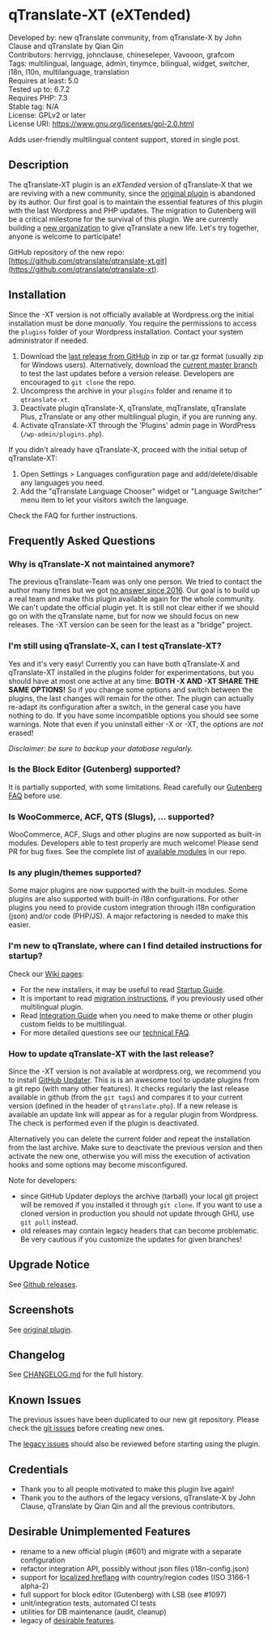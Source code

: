 # qTranslate-XT (eXTended)
Developed by: new qTranslate community, from qTranslate-X by John Clause and qTranslate by Qian Qin  
Contributors: herrvigg, johnclause, chineseleper, Vavooon, grafcom  
Tags: multilingual, language, admin, tinymce, bilingual, widget, switcher, i18n, l10n, multilanguage, translation  
Requires at least: 5.0  
Tested up to: 6.7.2  
Requires PHP: 7.3  
Stable tag: N/A  
License: GPLv2 or later  
License URI: https://www.gnu.org/licenses/gpl-2.0.html  

Adds user-friendly multilingual content support, stored in single post.

## Description

The qTranslate-XT plugin is an *eXTended* version of qTranslate-X that we are reviving with a new community, since the [original plugin](https://wordpress.org/plugins/qtranslate-x/) is abandoned by its author. Our first goal is to maintain the essential features of this plugin with the last Wordpress and PHP updates. The migration to Gutenberg will be a critical milestone for the survival of this plugin. We are currently building a [new organization](https://github.com/qtranslate) to give qTranslate a new life. Let's try together, anyone is welcome to participate!

GitHub repository of the new repo: [https://github.com/qtranslate/qtranslate-xt.git](https://github.com/qtranslate/qtranslate-xt).

## Installation

Since the -XT version is not officially available at Wordpress.org the initial installation must be done *manually*. You require the permissions to access the `plugins` folder of your Wordpress installation. Contact your system administrator if needed.

1. Download the [last release from GitHub](https://github.com/qTranslate/qtranslate-xt/releases) in zip or tar.gz format (usually zip for Windows users). Alternatively, download the [current master branch](https://github.com/qtranslate/qtranslate-xt/archive/refs/heads/master.zip) to test the last updates before a version release. Developers are encouraged to `git clone` the repo.
2. Uncompress the archive in your `plugins` folder and rename it to `qtranslate-xt`.
3. Deactivate plugin qTranslate-X, qTranslate, mqTranslate, qTranslate Plus, zTranslate or any other multilingual plugin, if you are running any.
4. Activate qTranslate-XT through the 'Plugins' admin page in WordPress (`/wp-admin/plugins.php`).

If you didn't already have qTranslate-X, proceed with the initial setup of qTranslate-XT:

1. Open Settings > Languages configuration page and add/delete/disable any languages you need.
2. Add the "qTranslate Language Chooser" widget or "Language Switcher" menu item to let your visitors switch the language.

Check the FAQ for further instructions.

## Frequently Asked Questions

### Why is qTranslate-X not maintained anymore?
The previous qTranslate-Team was only one person. We tried to contact the author many times but we got [no answer since 2016](https://github.com/qTranslate-Team/qtranslate-x/issues/579). Our goal is to build up a real team and make this plugin available again for the whole community. We can't update the official plugin yet. It is still not clear either if we should go on with the qTranslate name, but for now we should focus on new releases. The -XT version can be seen for the least as a "bridge" project.

### I'm still using qTranslate-X, can I test qTranslate-XT?
Yes and it's very easy! Currently you can have both qTranslate-X and qTranslate-XT installed in the plugins folder for experimentations, but you should have at most one active at any time: **BOTH -X AND -XT SHARE THE SAME OPTIONS!** So if you change some options and switch between the plugins, the last changes will remain for the other. The plugin can actually re-adapt its configuration after a switch, in the general case you have nothing to do. If you have some incompatible options you should see some warnings. Note that even if you uninstall either -X or -XT, the options are *not* erased!

*Disclaimer: be sure to backup your database regularly.*

### Is the Block Editor (Gutenberg) supported?
It is partially supported, with some limitations. Read carefully our [Gutenberg FAQ](https://github.com/qtranslate/qtranslate-xt/wiki/FAQ#gutenberg) before use.

### Is WooCommerce, ACF, QTS (Slugs), ... supported?
WooCommerce, ACF, Slugs and other plugins are now supported as built-in modules. Developers able to test properly are much welcome! Please send PR for bug fixes.
See the complete list of [available modules](https://github.com/qtranslate/qtranslate-xt/tree/master/src/modules) in our repo.

### Is any plugin/themes supported?
Some major plugins are now supported with the built-in modules. Some plugins are also supported with built-in i18n configurations. For other plugins you need to provide custom integration through i18n configuration (json) and/or code (PHP/JS). A major refactoring is needed to make this easier.

### I'm new to qTranslate, where can I find detailed instructions for startup?
Check our [Wiki pages](https://github.com/qtranslate/qtranslate-xt/wiki):

* For the new installers, it may be useful to read [Startup Guide](https://github.com/qtranslate/qtranslate-xt/wiki/Startup-Guide/ "Startup Guide").
* It is important to read [migration instructions](https://github.com/qtranslate/qtranslate-xt/wiki/Migration-Guide "Migration Guide"), if you previously used other multilingual plugin.
* Read [Integration Guide](https://github.com/qtranslate/qtranslate-xt/wiki/Integration-Guide "Integration Guide") when you need to make theme or other plugin custom fields to be multilingual.
* For more detailed questions see our [technical FAQ](https://github.com/qtranslate/qtranslate-xt/wiki/FAQ).

### How to update qTranslate-XT with the last release?
Since the -XT version is not available at wordpress.org, we recommend you to install [GitHub Updater](https://github.com/afragen/github-updater). This is is an awesome tool to update plugins from a git repo (with many other features). It checks regularly the last release available in github (from the `git tags`) and compares it to your current version (defined in the header of `qtranslate.php`). If a new release is available an update link will appear as for a regular plugin from Wordpress. The check is performed even if the plugin is deactivated.

Alternatively you can delete the current folder and repeat the installation from the last archive. Make sure to deactivate the previous version and then activate the new one, otherwise you will miss the execution of activation hooks and some options may become misconfigured.

Note for developers:

* since GitHub Updater deploys the archive (tarball) your local git project will be removed if you installed it through `git clone`. If you want to use a cloned version in production you should not update through GHU, use `git pull` instead.
* old releases may contain legacy headers that can become problematic. Be very cautious if you customize the updates for given branches!

## Upgrade Notice

See [Github releases](https://github.com/qtranslate/qtranslate-xt/releases).

## Screenshots

See [original plugin](https://wordpress.org/plugins/qtranslate-x/).

## Changelog

See [CHANGELOG.md](https://github.com/qtranslate/qtranslate-xt/blob/master/CHANGELOG.md) for the full history.

## Known Issues

The previous issues have been duplicated to our new git repository. Please check the [git issues](https://github.com/qTranslate/qtranslate-xt/issues) before creating new ones.

The [legacy issues](https://github.com/qtranslate/qtranslate-xt/wiki/Known-Issues) should also be reviewed before starting using the plugin.

## Credentials

* Thank you to all people motivated to make this plugin live again!
* Thank you to the authors of the legacy versions, qTranslate-X by John Clause, qTranslate by Qian Qin and all the previous contributors.

## Desirable Unimplemented Features

* rename to a new official plugin (#601) and migrate with a separate configuration
* refactor integration API, possibly without json files (i18n-config.json)
* support for [localized hreflang](https://support.google.com/webmasters/answer/189077) with country/region codes (ISO 3166-1 alpha-2)
* full support for block editor (Gutenberg) with LSB (see #1097)
* unit/integration tests, automated CI tests
* utilities for DB maintenance (audit, cleanup)
* legacy of [desirable features](https://github.com/qtranslate/qtranslate-xt/wiki/Legacy-Desirable-Features).
